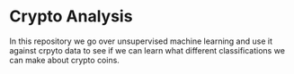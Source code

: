 # Crypto Analysis

In this repository we go over unsupervised machine learning and use it against crpyto data to see if we can learn what different classifications we can make about crypto coins. 
